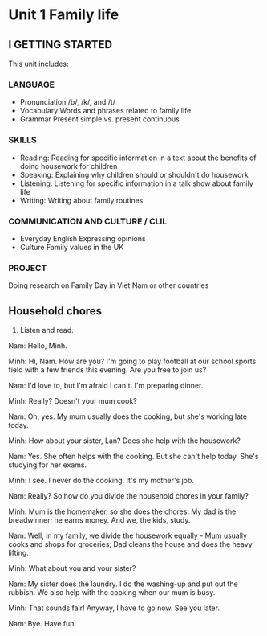# Unit 1 Family life

## I GETTING STARTED

This unit includes:

### LANGUAGE
- Pronunciation
  /b/, /k/, and /t/
- Vocabulary
  Words and phrases related to family life
- Grammar
  Present simple vs. present continuous

### SKILLS
- Reading: Reading for specific information in a text about the benefits of doing housework for children
- Speaking: Explaining why children should or shouldn't do housework
- Listening: Listening for specific information in a talk show about family life
- Writing: Writing about family routines

### COMMUNICATION AND CULTURE / CLIL
- Everyday English
  Expressing opinions
- Culture
  Family values in the UK

### PROJECT
Doing research on Family Day in Viet Nam or other countries

## Household chores

1. Listen and read.

Nam: Hello, Minh.

Minh: Hi, Nam. How are you? I'm going to play football at our school sports field with a few friends this evening. Are you free to join us?

Nam: I'd love to, but I'm afraid I can't. I'm preparing dinner.

Minh: Really? Doesn't your mum cook?

Nam: Oh, yes. My mum usually does the cooking, but she's working late today.

Minh: How about your sister, Lan? Does she help with the housework?

Nam: Yes. She often helps with the cooking. But she can't help today. She's studying for her exams.

Minh: I see. I never do the cooking. It's my mother's job.

Nam: Really? So how do you divide the household chores in your family?

Minh: Mum is the homemaker, so she does the chores. My dad is the breadwinner; he earns money. And we, the kids, study.

Nam: Well, in my family, we divide the housework equally - Mum usually cooks and shops for groceries; Dad cleans the house and does the heavy lifting.

Minh: What about you and your sister?

Nam: My sister does the laundry. I do the washing-up and put out the rubbish. We also help with the cooking when our mum is busy.

Minh: That sounds fair! Anyway, I have to go now. See you later.

Nam: Bye. Have fun.